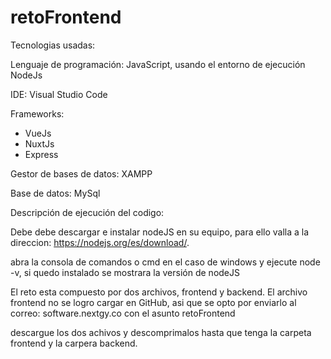 # retoFrontend

Tecnologias usadas:

Lenguaje de programación:
JavaScript, usando el entorno de ejecución NodeJs

IDE: Visual Studio Code

Frameworks:
- VueJs
- NuxtJs
- Express

Gestor de bases de datos: XAMPP

Base de datos: MySql

Descripción de ejecución del codigo:

Debe debe descargar e instalar nodeJS en su equipo, para ello valla a la 
direccion: https://nodejs.org/es/download/.

abra la consola de comandos o cmd en el caso de windows y ejecute
node -v, si quedo instalado se mostrara la versión de nodeJS





El reto esta compuesto por dos archivos, frontend y backend.
El archivo frontend no se logro cargar en GitHub, asi que se opto
por enviarlo al correo: software.nextgy.co con el asunto retoFrontend

descargue los dos achivos y descomprimalos hasta que tenga la carpeta 
frontend y la carpera backend. 






